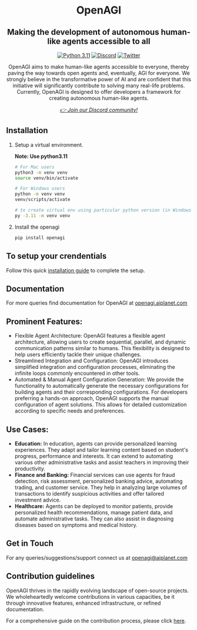 <div align="center">
<h1 align="center">OpenAGI </h1>
<h2 align="center">Making the development of autonomous human-like agents accessible to all</h2>

<a href="https://img.shields.io/badge/Python-3.11-3776AB.svg?style=flat&logo=python&logoColor=white"><img src="https://img.shields.io/badge/Python-3.11-3776AB.svg?style=flat&logo=python&logoColor=white" alt="Python 3.11"></a>
<a href="https://discord.gg/4aWV7He2QU"><img src="https://dcbadge.vercel.app/api/server/4aWV7He2QU?style=flat" alt="Discord" /></a>
<a href="https://twitter.com/aiplanethub"><img src="https://img.shields.io/twitter/follow/aiplanethub" alt="Twitter" /></a>


<p>OpenAGI aims to make human-like agents accessible to everyone, thereby paving the way towards open agents and, eventually, AGI for everyone. We strongly believe in the transformative power of AI and are confident that this initiative will significantly contribute to solving many real-life problems. Currently, OpenAGI is designed to offer developers a framework for creating autonomous human-like agents.</p>
<i><a href="https://discord.gg/4aWV7He2QU">👉 Join our Discord community!</a></i>
</div>




## Installation

1. Setup a virtual environment.

   **Note: Use python3.11**

    ```bash
    # For Mac users
    python3 -m venv venv
    source venv/bin/activate

    # For Windows users
    python -m venv venv
    venv/scripts/activate

    # to create virtual env using particular python version (in Windows)
    py -3.11 -m venv venv
    ```

2. Install the openagi

   ```bash
   pip install openagi
   ```

## To setup your crendentials

Follow this quick [installation guide](https://app.gitbook.com/o/-Mg1afEUq3HypLm46Vbq/s/0Eg6R8Xtxw0D0BK0slwL/installation) to complete the setup.

## Documentation

For more queries find documentation for OpenAGI at [openagi.aiplanet.com](https://openagi.aiplanet.com/)


## Prominent Features:

- Flexible Agent Architecture: OpenAGI features a flexible agent architecture, allowing users to create sequential, parallel, and dynamic communication patterns similar to humans. This flexibility is designed to help users efficiently tackle their unique challenges.
- Streamlined Integration and Configuration: OpenAGI introduces simplified integration and configuration processes, eliminating the infinite loops commonly encountered in other tools.
- Automated & Manual Agent Configuration Generation: We provide the functionality to automatically generate the necessary configurations for building agents and their corresponding configurations. For developers preferring a hands-on approach, OpenAGI supports the manual configuration of agent solutions. This allows for detailed customization according to specific needs and preferences.

## Use Cases:

- **Education:** In education, agents can provide personalized learning experiences. They adapt and tailor learning content based on student's progress, performance and interests. It can extend to automating various other administrative tasks and assist teachers in improving their productivity.
- **Finance and Banking:** Financial services can use agents for fraud detection, risk assessment, personalized banking advice, automating trading, and customer service. They help in analyzing large volumes of transactions to identify suspicious activities and offer tailored investment advice.
- **Healthcare:** Agents can be deployed to monitor patients, provide personalized health recommendations, manage patient data, and automate administrative tasks. They can also assist in diagnosing diseases based on symptoms and medical history.

## Get in Touch

For any queries/suggestions/support connect us at [openagi@aiplanet.com](mailto:openagi@aiplanet.com)

## Contribution guidelines

OpenAGI thrives in the rapidly evolving landscape of open-source projects. We wholeheartedly welcome contributions in various capacities, be it through innovative features, enhanced infrastructure, or refined documentation.

For a comprehensive guide on the contribution process, please click [here](https://github.com/aiplanethub/openagi/blob/main/dev/Readme.md).
